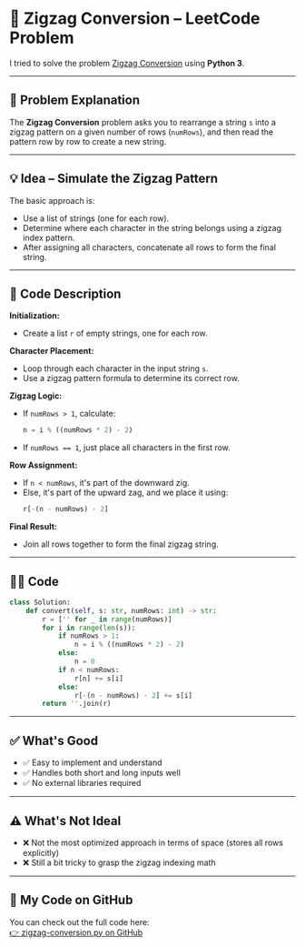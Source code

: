 
# 🔀 Zigzag Conversion – LeetCode Problem

I tried to solve the problem [Zigzag Conversion](https://leetcode.com/problems/zigzag-conversion/description/) using **Python 3**.

---

## 🚀 Problem Explanation

The **Zigzag Conversion** problem asks you to rearrange a string `s` into a zigzag pattern on a given number of rows (`numRows`), and then read the pattern row by row to create a new string.

---

## 💡 Idea – Simulate the Zigzag Pattern

The basic approach is:
- Use a list of strings (one for each row).
- Determine where each character in the string belongs using a zigzag index pattern.
- After assigning all characters, concatenate all rows to form the final string.

---

## 🧠 Code Description

**Initialization:**
- Create a list `r` of empty strings, one for each row.

**Character Placement:**
- Loop through each character in the input string `s`.
- Use a zigzag pattern formula to determine its correct row.

**Zigzag Logic:**
- If `numRows > 1`, calculate:
  ```python
  n = i % ((numRows * 2) - 2)
  ```
- If `numRows == 1`, just place all characters in the first row.

**Row Assignment:**
- If `n < numRows`, it's part of the downward zig.
- Else, it's part of the upward zag, and we place it using:
  ```python
  r[-(n - numRows) - 2]
  ```

**Final Result:**
- Join all rows together to form the final zigzag string.

---

## 🧑‍💻 Code

```python
class Solution:
    def convert(self, s: str, numRows: int) -> str:
        r = ['' for _ in range(numRows)]
        for i in range(len(s)):
            if numRows > 1:
                n = i % ((numRows * 2) - 2)
            else:
                n = 0
            if n < numRows:
                r[n] += s[i]
            else:
                r[-(n - numRows) - 2] += s[i]
        return ''.join(r)
```

---

## ✅ What's Good

- ✅ Easy to implement and understand  
- ✅ Handles both short and long inputs well  
- ✅ No external libraries required

---

## ⚠️ What's Not Ideal

- ❌ Not the most optimized approach in terms of space (stores all rows explicitly)
- ❌ Still a bit tricky to grasp the zigzag indexing math

---

## 🔗 My Code on GitHub

You can check out the full code here:  
[👉 zigzag-conversion.py on GitHub](https://github.com/alikhmahdi/LeetCode/blob/main/6-zigzag-conversion.py)
